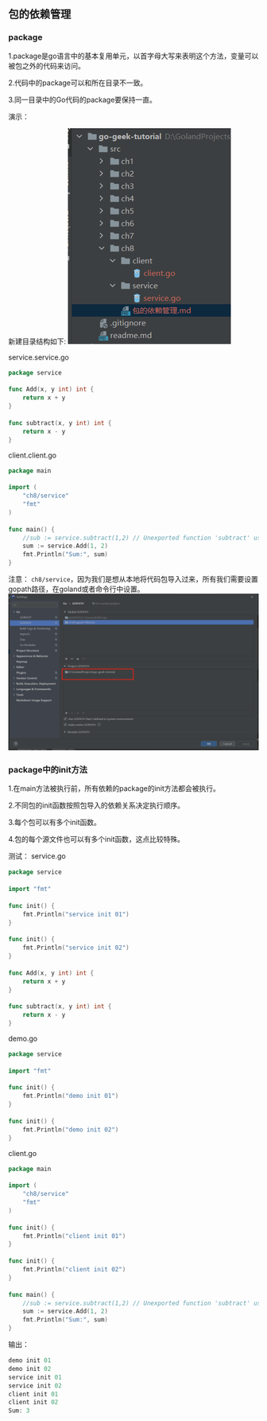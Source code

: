## 包的依赖管理

### package

1.package是go语言中的基本复用单元，以首字母大写来表明这个方法，变量可以被包之外的代码来访问。

2.代码中的package可以和所在目录不一致。

3.同一目录中的Go代码的package要保持一直。

演示：

新建目录结构如下:
![img.png](img.png)

service.service.go

```go
package service

func Add(x, y int) int {
	return x + y
}

func subtract(x, y int) int {
	return x - y
}
```

client.client.go

```go
package main

import (
	"ch8/service"
	"fmt"
)

func main() {
	//sub := service.subtract(1,2) // Unexported function 'subtract' usage
	sum := service.Add(1, 2)
	fmt.Println("Sum:", sum)
}
```

注意：
`ch8/service`，因为我们是想从本地将代码包导入过来，所有我们需要设置gopath路径，在goland或者命令行中设置。
![img_1.png](img_1.png)

### package中的init方法

1.在main方法被执行前，所有依赖的package的init方法都会被执行。

2.不同包的init函数按照包导入的依赖关系决定执行顺序。

3.每个包可以有多个init函数。

4.包的每个源文件也可以有多个init函数，这点比较特殊。

测试：
service.go

```go
package service

import "fmt"

func init() {
	fmt.Println("service init 01")
}

func init() {
	fmt.Println("service init 02")
}

func Add(x, y int) int {
	return x + y
}

func subtract(x, y int) int {
	return x - y
}
```

demo.go

```go
package service

import "fmt"

func init() {
	fmt.Println("demo init 01")
}

func init() {
	fmt.Println("demo init 02")
}
```

client.go

```go
package main

import (
	"ch8/service"
	"fmt"
)

func init() {
	fmt.Println("client init 01")
}

func init() {
	fmt.Println("client init 02")
}

func main() {
	//sub := service.subtract(1,2) // Unexported function 'subtract' usage
	sum := service.Add(1, 2)
	fmt.Println("Sum:", sum)
}
```

输出：
```go
demo init 01
demo init 02
service init 01
service init 02
client init 01
client init 02
Sum: 3
```